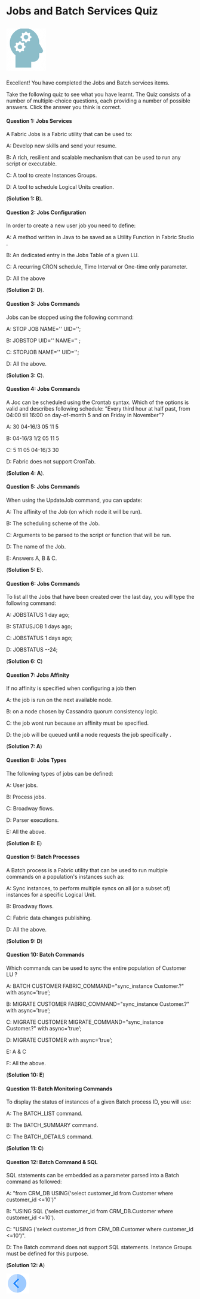 # Jobs and Batch Services Quiz

## ![](/academy/Training_Level_1/03_fabric_basic_LU/images/Quiz.png)
Excellent! 
You have completed the Jobs and Batch services items.


Take the following quiz to see what you have learnt. The Quiz consists of a number of multiple-choice questions, each providing a number of possible answers. Click the answer you think is correct. 



#### Question 1: Jobs Services

A Fabric Jobs is a Fabric utility that can be used to:

A: Develop new skills and send your resume.

B: A rich, resilient and scalable mechanism that can be used to run any script or executable.

C: A tool to create Instances Groups.

D: A tool to schedule Logical Units creation.

(**Solution 1: B**).


#### Question 2: Jobs Configuration

In order to create a new user job you need to define:

A: A method written in Java to be saved as a Utility Function in Fabric Studio .

B: An dedicated entry in the Jobs Table of a given LU.

C: A recurring CRON schedule, Time Interval or One-time only parameter.

D: All the above

(**Solution 2: D**).


#### Question 3: Jobs Commands

Jobs can be stopped using the following command:

A: STOP JOB NAME='<name>' UID='<uid>';

B: JOBSTOP UID='<uid>' NAME='<name>' ;

C: STOPJOB <JOBTYPE> NAME='<name>' UID='<uid>';
  
D: All the above.


(**Solution 3: C**).


#### Question 4: Jobs Commands

A Joc can be scheduled using the Crontab syntax. Which of the options is valid and describes following schedule: 
"Every third hour at half past, from 04:00 till 16:00 on day-of-month 5 and on Friday in November"?
  
A: 30 04-16/3 05 11 5

B: 04-16/3 1/2 05 11 5

C: 5 11 05 04-16/3 30

D: Fabric does not support CronTab.


(**Solution 4: A**).


#### Question 5: Jobs Commands

When using the UpdateJob command, you can update:

A: The affinity of the Job (on which node it will be run).

B: The scheduling scheme of the Job.

C: Arguments to be parsed to the script or function that will be run.

D: The name of the Job.

E: Answers A, B & C.


(**Solution 5: E**).


#### Question 6: Jobs Commands

To list all the Jobs that have been created over the last day, you will type the following command:

A: JOBSTATUS 1 day ago;

B: STATUSJOB 1 days ago;

C: JOBSTATUS 1 days ago;

D: JOBSTATUS --24;

(**Solution 6: C**)


#### Question 7: Jobs Affinity

If no affinity is specified when configuring a job then

A: the job is run on the next available node.

B: on a node chosen by Cassandra quorum consistency logic.

C: the job wont run because an affinity must be specified.

D: the job will be queued until a node requests the job specifically .

(**Solution 7: A**)


#### Question 8: Jobs Types 

The following types of jobs can be defined:

A: User jobs.

B: Process jobs.

C: Broadway flows.

D: Parser executions.

E: All the above.

(**Solution 8: E**)


#### Question 9: Batch Processes

A Batch process is a Fabric utility that can be used to run multiple commands on a population's instances such as:

A: Sync instances, to perform multiple syncs on all (or a subset of) instances for a specific Logical Unit. 

B: Broadway flows.

C: Fabric data changes publishing. 

D: All the above.

(**Solution 9: D**)


#### Question 10: Batch Commands 

Which commands can be used to sync the entire population of Customer LU ?

A: BATCH CUSTOMER FABRIC_COMMAND="sync_instance Customer.?" with async=’true’;

B: MIGRATE CUSTOMER FABRIC_COMMAND="sync_instance Customer.?" with async=’true’;

C: MIGRATE CUSTOMER MIGRATE_COMMAND="sync_instance Customer.?" with async=’true’;

D: MIGRATE CUSTOMER with async=’true’;

E: A & C

F: All the above.

(**Solution 10: E**)


#### Question 11: Batch Monitoring Commands

To display the status of instances of a given Batch process ID, you will use:

A: The BATCH_LIST command.

B: The BATCH_SUMMARY command.

C: The BATCH_DETAILS command.

(**Solution 11: C**)


#### Question 12: Batch Command & SQL

SQL statements can be embedded as a parameter parsed into a Batch command as followed:

A: "from CRM_DB USING('select customer_id from Customer where customer_id <=10')"

B: "USING SQL ('select customer_id from CRM_DB.Customer where customer_id <=10').

C: "USING ('select customer_id from CRM_DB.Customer where customer_id <=10')".

D: The Batch command does not support SQL statements. Instance Groups must be defined for this purpose.

(**Solution 12: A**)


[![Previous](/articles/images/Previous.png)](/academy/Training_Level_1/07_jobs_and_batch_services/02_jobs_and_batches_flow.md)

